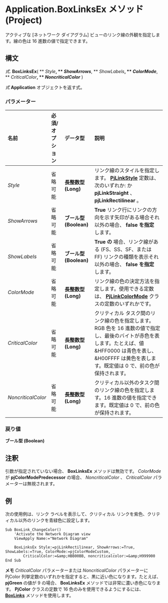 
# Application.BoxLinksEx メソッド (Project)

アクティブな [ネットワーク ダイアグラム] ビューのリンク線の外観を指定します。線の色は 16 進数の値で指定できます。


## 構文

 _式_. **BoxLinksEx**( ** _Style_**, ** _ShowArrows_**, ** _ShowLabels_**, ** _ColorMode_**, ** _CriticalColor_**, ** _NoncriticalColor_** )

 _式_ **Application** オブジェクトを返す式。


### パラメーター



|**名前**|**必須/オプション**|**データ型**|**説明**|
|:-----|:-----|:-----|:-----|
| _Style_|省略可能|**長整数型 (Long)**|リンク線のスタイルを指定します。 **[PjLinkStyle](af857137-eebc-a8cf-64b9-caee1becd231.md)** 定数は、次のいずれか: か **pjLinkStraight** 、 **pjLinkRectilinear** 。|
| _ShowArrows_|省略可能|**ブール型 (Boolean)**|**True** リンク行にリンクの方向を示す矢印がある場合それ以外の場合、 **false を指定** します。|
| _ShowLabels_|省略可能|**ブール型 (Boolean)**|**True の** 場合、リンク線がある (FS、SS、SF、または FF) リンクの種類を表示それ以外の場合、 **false を指定** します。|
| _ColorMode_|省略可能|**長整数型 (Long)**|リンク線の色の決定方法を指定します。使用できる定数は、 **[PjLinkColorMode](a280af4f-a540-cb5b-f4c8-1910c9f1b4bd.md)** クラスの定数のいずれかです。|
| _CriticalColor_|省略可能|**長整数型 (Long)**|クリティカル タスク間のリンク線の色を指定します。RGB 色を 16 進数の値で指定し、最後のバイトが赤色を表します。たとえば、値 &amp;HFF0000 は青色を表し、&amp;H00FFFF は黄色を表します。既定値は 0 で、前の色が保持されます。|
| _NoncriticalColor_|省略可能|**長整数型 (Long)**|クリティカル以外のタスク間のリンク線の色を指定します。16 進数の値を指定できます。既定値は 0 で、前の色が保持されます。|

### 戻り値

 **ブール型 (Boolean)**


## 注釈

引数が指定されていない場合、  **BoxLinksEx** メソッドは無効です。 _ColorMode_ が **pjColorModePredecessor** の場合、 _NoncriticalColor_ 、 _CriticalColor_ パラメーターは無視されます。


## 例

次の使用例は、リンク ラベルを表示して、クリティカル リンクを紫色、クリティカル以外のリンクを青緑色に設定します。


```
Sub BoxLink_ChangeColor() 
    'Activate the Network Diagram view 
    ViewApply Name:="Network Diagram" 
 
    BoxLinksEx Style:=pjLinkRectilinear, ShowArrows:=True, ShowLabels:=True, ColorMode:=pjColorModeCustom, _ 
        CriticalColor:=&amp;HBB00BB, noncriticalcolor:=&amp;H999900 
End Sub
```


 **メモ**   _CriticalColor_ パラメーターまたは _NoncriticalColor_ パラメーターに PjColor 列挙定数のいずれかを指定すると、黒に近い色になります。たとえば、 **pjGreen** の値が 9 の場合、 **BoxLinksEx** メソッドでは非常に濃い赤色になります。 **PjColor** クラスの定数で 16 色のみを使用できるようにするには、 **[BoxLinks](da12c972-9647-9e1f-2909-1e0a18aff32b.md)** メソッドを使用します。

